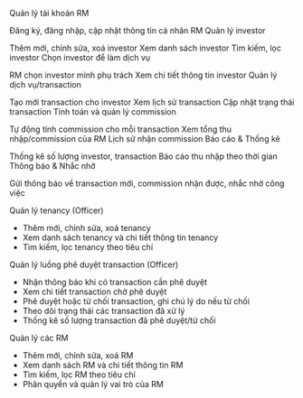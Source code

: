 Quản lý tài khoản RM

Đăng ký, đăng nhập, cập nhật thông tin cá nhân RM
Quản lý investor

Thêm mới, chỉnh sửa, xoá investor
Xem danh sách investor
Tìm kiếm, lọc investor
Chọn investor để làm dịch vụ

RM chọn investor mình phụ trách
Xem chi tiết thông tin investor
Quản lý dịch vụ/transaction

Tạo mới transaction cho investor
Xem lịch sử transaction
Cập nhật trạng thái transaction
Tính toán và quản lý commission

Tự động tính commission cho mỗi transaction
Xem tổng thu nhập/commission của RM
Lịch sử nhận commission
Báo cáo & Thống kê

Thống kê số lượng investor, transaction
Báo cáo thu nhập theo thời gian
Thông báo & Nhắc nhở

Gửi thông báo về transaction mới, commission nhận được, nhắc nhở công việc

Quản lý tenancy (Officer)

- Thêm mới, chỉnh sửa, xoá tenancy
- Xem danh sách tenancy và chi tiết thông tin tenancy
- Tìm kiếm, lọc tenancy theo tiêu chí

Quản lý luồng phê duyệt transaction (Officer)

- Nhận thông báo khi có transaction cần phê duyệt
- Xem chi tiết transaction chờ phê duyệt
- Phê duyệt hoặc từ chối transaction, ghi chú lý do nếu từ chối
- Theo dõi trạng thái các transaction đã xử lý
- Thống kê số lượng transaction đã phê duyệt/từ chối

Quản lý các RM

- Thêm mới, chỉnh sửa, xoá RM
- Xem danh sách RM và chi tiết thông tin RM
- Tìm kiếm, lọc RM theo tiêu chí
- Phân quyền và quản lý vai trò của RM